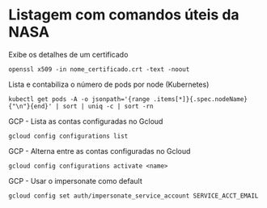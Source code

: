 # Listagem com comandos úteis da NASA

Exibe os detalhes de um certificado

`openssl x509 -in nome_certificado.crt -text -noout`

Lista e contabiliza o número de pods por node (Kubernetes)

`kubectl get pods -A -o jsonpath='{range .items[*]}{.spec.nodeName}{"\n"}{end}' | sort | uniq -c | sort -rn`

GCP - Lista as contas configuradas no Gcloud

`gcloud config configurations list`

GCP - Alterna entre as contas configuradas no Gcloud

`gcloud config configurations activate <name>`

GCP - Usar o impersonate como default

`gcloud config set auth/impersonate_service_account SERVICE_ACCT_EMAIL`
